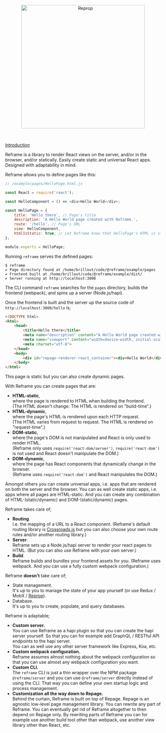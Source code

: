 <!---






    WARNING, READ THIS.
    This is a computed file. Do not edit.
    Edit `/docs/introduction.template.md` instead.












    WARNING, READ THIS.
    This is a computed file. Do not edit.
    Edit `/docs/introduction.template.md` instead.












    WARNING, READ THIS.
    This is a computed file. Do not edit.
    Edit `/docs/introduction.template.md` instead.












    WARNING, READ THIS.
    This is a computed file. Do not edit.
    Edit `/docs/introduction.template.md` instead.












    WARNING, READ THIS.
    This is a computed file. Do not edit.
    Edit `/docs/introduction.template.md` instead.






-->
[<p align="center"><img src='https://github.com/brillout-test/reprop-test/blob/master/docs/logo/logo-title.svg' width=400 style=    "max-width:100%;" alt="Reprop"/></p>](https://github.com/brillout/reprop)
<br/>

[Introduction](/../../)

Reframe is a library to render React views on the server, and/or in the browser, and/or statically.
Easily create static and universal React apps.
Designed with adaptability in mind.


Reframe allows you to define pages like this:

~~~js
// /example/pages/HelloPage.html.js

const React = require('react');

const HelloComponent = () => <div>Hello World</div>;

const HelloPage = {
    title: 'Hello there', // Page's title
    description: 'A Hello World page created with Reframe.',
    route: '/hello', // Page's URL
    view: HelloComponent,
    htmlIsStatic: true, // Let Reframe know that HelloPage's HTML is static.
};

module.exports = HelloPage;
~~~

Running `reframe` serves the defined pages:

~~~shell
$ reframe
✔ Page directory found at /home/brillout/code/@reframe/example/pages
✔ Frontend built at /home/brillout/code/@reframe/example/dist/
✔ Server running at http://localhost:3000
~~~

The CLI command `reframe` searches for the `pages` directory, builds the frontend (webpack), and spins up a server (Node.js/hapi).

Once the frontend is built and the server up the source code of `http://localhost:3000/hello` is;

~~~html
<!DOCTYPE html>
<html>
    <head>
        <title>Hello there</title>
        <meta name="description" content="A Hello World page created with Reframe.">
        <meta name="viewport" content="width=device-width, initial-scale=1, maximum-scale=1">
        <meta charset="utf-8">
    </head>
    <body>
        <div id="repage-renderer-react_container"><div>Hello World</div></div>
    </body>
</html>
~~~

This page is static but you can also create dynamic pages.

With Reframe you can create pages that are:

 - **HTML-static**,
   <br/>
   where the page is rendered to HTML when building the frontend.
   <br/>
   (The HTML doesn't change. The HTML is rendered on "build-time".)
 - **HTML-dynamic**,
   <br/>
   where the page's HTML is rendered upon each HTTP request.
   <br/>
   (The HTML varies from request to request. The HTML is rendered on "request-time".)
 - **DOM-static**,
   <br/>
   where the page's DOM is not manipulated and React is only used to render HTML.
   <br/>
   (Reframe only uses `require('react-dom/server')`, `require('react-dom')` is not used and React doesn't manipulate the DOM.)
 - **DOM-dynamic**,
   <br/>
   where the page has React components that dynamically change in the browser.
   <br/>
   (Reframe uses `require('react-dom')` and React manipulates the DOM.)

Amongst others you can create universal apps, i.e. apps that are rendered on both the server and the browser.
You can as well create static apps, i.e. apps where all pages are HTML-static.
And you can create any combination of HTML-(static/dynamic) and DOM-(static/dynamic) pages.


Reframe takes care of;

 - **Routing**.
   <br/>
   I.e. the mapping of a URL to a React component. (Reframe's default routing library is [Crossroads.js](https://github.com/millermedeiros/crossroads.js) but you can also choose your own route rules and/or another routing library.)
 - **Server**.
   <br/>
   Reframe sets up a Node.js/hapi server to render your react pages to HTML. (But you can also use Reframe with your own server.)
 - **Build**.
   <br/>
   Reframe builds and bundles your frontend assets for you. (Reframe uses webpack. And you can use a fully custom webpack configuration.)


Reframe **doesn't** take care of;

 - State management.
   <br/>
   It's up to you to manage the state of your app yourself (or use Redux / MobX / [Reprop](https://github.com/brillout/reprop)).
 - Database.
   <br/>
   It's up to you to create, populate, and query databases.


Reframe is adaptable;

 - **Custom server.**
   <br/>
   You can use Reframe as a hapi plugin so that you can create the hapi server yourself. So that you can for example add GraphQL / RESTful API endpoints to the hapi server.
   <br/>
   You can as well use any other server framework like Express, Koa, etc.
 - **Custom webpack configuration.**
   <br/>
   Reframe assumes almost nothing about the webpack configuration so that you can use almost any webpack configuration you want.
 - **Custom CLI.**
   <br/>
   The `reframe` CLI is just a thin wrapper over the NPM package `@reframe/server`
   and you can use `@reframe/server` directly instead of using the CLI.
   That way you can define your own startup logic and process management.
 - **Customization all the way down to Repage.**
   <br/>
   Behind the curtain,
   Reframe is built on top of Repage.
   Repage is an agnostic low-level page management library.
   You can rewrite any part of Reframe.
   You can eventually get rid of Reframe altogether to then depend on Repage only.
   By rewriting parts of Reframe you can for example
   use another build tool other than webpack,
   use another view library other than React,
   etc.

<!---






    WARNING, READ THIS.
    This is a computed file. Do not edit.
    Edit `/docs/introduction.template.md` instead.












    WARNING, READ THIS.
    This is a computed file. Do not edit.
    Edit `/docs/introduction.template.md` instead.












    WARNING, READ THIS.
    This is a computed file. Do not edit.
    Edit `/docs/introduction.template.md` instead.












    WARNING, READ THIS.
    This is a computed file. Do not edit.
    Edit `/docs/introduction.template.md` instead.












    WARNING, READ THIS.
    This is a computed file. Do not edit.
    Edit `/docs/introduction.template.md` instead.






-->
